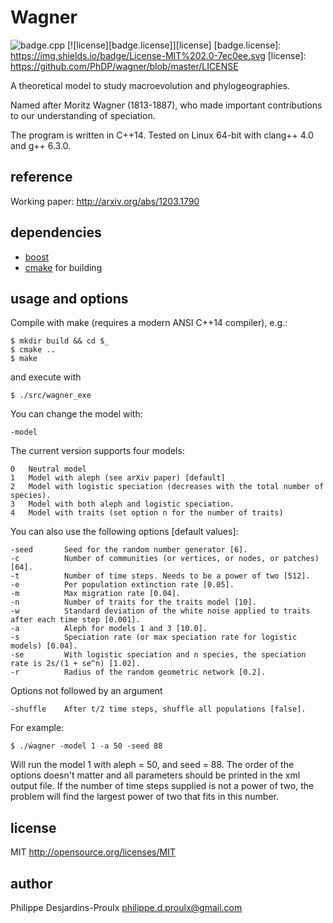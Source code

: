 Wagner
======
![badge.cpp](https://img.shields.io/badge/c++-14-008080.svg?style=flat-square)
[![license][badge.license]][license]
[badge.license]: https://img.shields.io/badge/License-MIT%202.0-7ec0ee.svg
[license]: https://github.com/PhDP/wagner/blob/master/LICENSE

A theoretical model to study macroevolution and phylogeographies.

Named after Moritz Wagner (1813-1887), who made important contributions to our
understanding of speciation.

The program is written in C++14. Tested on Linux 64-bit with clang++ 4.0
and g++ 6.3.0.

reference
---------
Working paper: http://arxiv.org/abs/1203.1790

dependencies
------------
* [boost](http://www.boost.org/)
* [cmake](https://cmake.org/) for building

usage and options
-----------------
Compile with make (requires a modern ANSI C++14 compiler), e.g.:

    $ mkdir build && cd $_
    $ cmake ..
    $ make

 and execute with

    $ ./src/wagner_exe

You can change the model with:

    -model

The current version supports four models:

    0   Neutral model
    1   Model with aleph (see arXiv paper) [default]
    2   Model with logistic speciation (decreases with the total number of species).
    3   Model with both aleph and logistic speciation.
    4   Model with traits (set option n for the number of traits)

You can also use the following options [default values]:

    -seed       Seed for the random number generator [6].
    -c          Number of communities (or vertices, or nodes, or patches) [64].
    -t          Number of time steps. Needs to be a power of two [512].
    -e          Per population extinction rate [0.05].
    -m          Max migration rate [0.04].
    -n          Number of traits for the traits model [10].
    -w          Standard deviation of the white noise applied to traits after each time step [0.001].
    -a          Aleph for models 1 and 3 [10.0].
    -s          Speciation rate (or max speciation rate for logistic models) [0.04].
    -se         With logistic speciation and n species, the speciation rate is 2s/(1 + se^n) [1.02].
    -r          Radius of the random geometric network [0.2].

Options not followed by an argument

    -shuffle    After t/2 time steps, shuffle all populations [false].

For example:

    $ ./ẃagner -model 1 -a 50 -seed 88

Will run the model 1 with aleph = 50, and seed = 88. The order of the options
doesn't matter and all parameters should be printed in the xml output file. If
the number of time steps supplied is not a power of two, the problem will find
the largest power of two that fits in this number.


license
-------
MIT <http://opensource.org/licenses/MIT>

author
------
Philippe Desjardins-Proulx <philippe.d.proulx@gmail.com>
